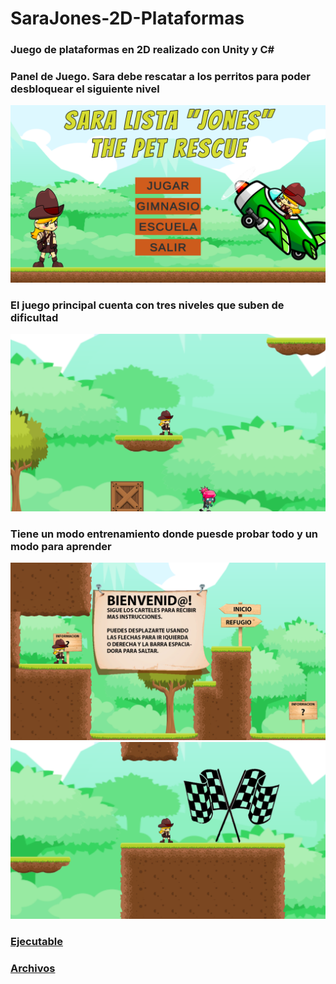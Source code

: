 # SaraJones-2D-Plataformas
### Juego de plataformas en 2D realizado con Unity y C# 

### Panel de Juego. Sara debe rescatar a los perritos para poder desbloquear el siguiente nivel
![What is this](Imagenes/1.png)
### El juego principal cuenta con tres niveles que suben de dificultad
![What is this](Imagenes/2.png)
### Tiene un modo entrenamiento donde puesde probar todo y un modo para aprender
![What is this](Imagenes/3.png)
![What is this](Imagenes/4.png)
### [Ejecutable](https://drive.google.com/file/d/1XeT_725bihLop2GbvAhmzWu2EIFlqc92/view?usp=drive_link)
### [Archivos](https://drive.google.com/file/d/1x-FFv9iK84GsHpISVW0sgVSUqu9fhDfh/view?usp=drive_link)
